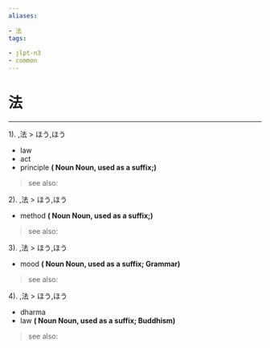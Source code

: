 ```yaml
---
aliases:
    
- 法
tags:
    
- jlpt-n3
- common
---
```


# 法
---
1).
,法 > ほう,ほう

- law
- act
- principle
**( Noun Noun, used as a suffix;)**
> see also: 
            
2).
,法 > ほう,ほう

- method
**( Noun Noun, used as a suffix;)**
> see also: 
            
3).
,法 > ほう,ほう

- mood
**( Noun Noun, used as a suffix; Grammar)**
> see also: 
            
4).
,法 > ほう,ほう

- dharma
- law
**( Noun Noun, used as a suffix; Buddhism)**
> see also: 
            